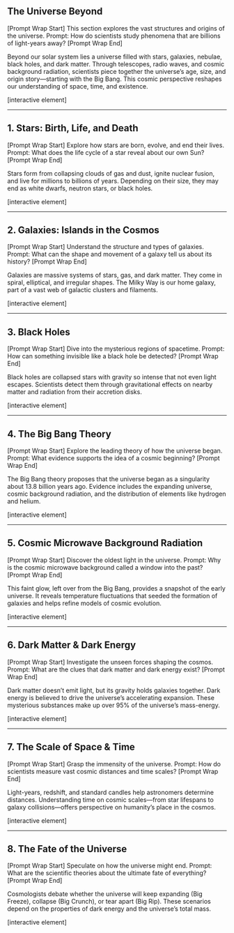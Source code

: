 ## The Universe Beyond

\[Prompt Wrap Start]
This section explores the vast structures and origins of the universe. Prompt: How do scientists study phenomena that are billions of light-years away?
\[Prompt Wrap End]

Beyond our solar system lies a universe filled with stars, galaxies, nebulae, black holes, and dark matter. Through telescopes, radio waves, and cosmic background radiation, scientists piece together the universe’s age, size, and origin story—starting with the Big Bang. This cosmic perspective reshapes our understanding of space, time, and existence.

\[interactive element]

---

## 1. Stars: Birth, Life, and Death

\[Prompt Wrap Start]
Explore how stars are born, evolve, and end their lives. Prompt: What does the life cycle of a star reveal about our own Sun?
\[Prompt Wrap End]

Stars form from collapsing clouds of gas and dust, ignite nuclear fusion, and live for millions to billions of years. Depending on their size, they may end as white dwarfs, neutron stars, or black holes.

\[interactive element]

---

## 2. Galaxies: Islands in the Cosmos

\[Prompt Wrap Start]
Understand the structure and types of galaxies. Prompt: What can the shape and movement of a galaxy tell us about its history?
\[Prompt Wrap End]

Galaxies are massive systems of stars, gas, and dark matter. They come in spiral, elliptical, and irregular shapes. The Milky Way is our home galaxy, part of a vast web of galactic clusters and filaments.

\[interactive element]

---

## 3. Black Holes

\[Prompt Wrap Start]
Dive into the mysterious regions of spacetime. Prompt: How can something invisible like a black hole be detected?
\[Prompt Wrap End]

Black holes are collapsed stars with gravity so intense that not even light escapes. Scientists detect them through gravitational effects on nearby matter and radiation from their accretion disks.

\[interactive element]

---

## 4. The Big Bang Theory

\[Prompt Wrap Start]
Explore the leading theory of how the universe began. Prompt: What evidence supports the idea of a cosmic beginning?
\[Prompt Wrap End]

The Big Bang theory proposes that the universe began as a singularity about 13.8 billion years ago. Evidence includes the expanding universe, cosmic background radiation, and the distribution of elements like hydrogen and helium.

\[interactive element]

---

## 5. Cosmic Microwave Background Radiation

\[Prompt Wrap Start]
Discover the oldest light in the universe. Prompt: Why is the cosmic microwave background called a window into the past?
\[Prompt Wrap End]

This faint glow, left over from the Big Bang, provides a snapshot of the early universe. It reveals temperature fluctuations that seeded the formation of galaxies and helps refine models of cosmic evolution.

\[interactive element]

---

## 6. Dark Matter & Dark Energy

\[Prompt Wrap Start]
Investigate the unseen forces shaping the cosmos. Prompt: What are the clues that dark matter and dark energy exist?
\[Prompt Wrap End]

Dark matter doesn’t emit light, but its gravity holds galaxies together. Dark energy is believed to drive the universe’s accelerating expansion. These mysterious substances make up over 95% of the universe’s mass-energy.

\[interactive element]

---

## 7. The Scale of Space & Time

\[Prompt Wrap Start]
Grasp the immensity of the universe. Prompt: How do scientists measure vast cosmic distances and time scales?
\[Prompt Wrap End]

Light-years, redshift, and standard candles help astronomers determine distances. Understanding time on cosmic scales—from star lifespans to galaxy collisions—offers perspective on humanity’s place in the cosmos.

\[interactive element]

---

## 8. The Fate of the Universe

\[Prompt Wrap Start]
Speculate on how the universe might end. Prompt: What are the scientific theories about the ultimate fate of everything?
\[Prompt Wrap End]

Cosmologists debate whether the universe will keep expanding (Big Freeze), collapse (Big Crunch), or tear apart (Big Rip). These scenarios depend on the properties of dark energy and the universe’s total mass.

\[interactive element]
